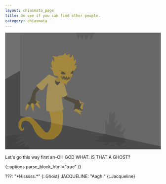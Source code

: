 ```yaml
---
layout: chiasmata_page
title: Go see if you can find other people.
category: chiasmata
---
```


![63](/chiasmata/images/narrative/061.png)

Let's go this way first an-OH GOD WHAT. IS THAT A GHOST?

{::options parse_block_html="true" /}
<div class="dialogue">
???: "*Hisssss.*" 
{:.Ghost}
JACQUELINE: "Aagh!" 
{:.Jacqueline}
</div>